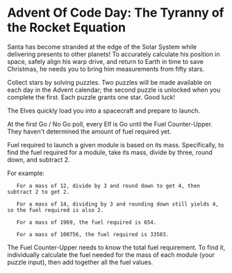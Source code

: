 # Advent Of Code Day: The Tyranny of the Rocket Equation 

Santa has become stranded at the edge of the Solar System while delivering presents to other planets! To accurately calculate his position in space, safely align his warp drive, and return to Earth in time to save Christmas, he needs you to bring him measurements from fifty stars.

Collect stars by solving puzzles. Two puzzles will be made available on each day in the Advent calendar; the second puzzle is unlocked when you complete the first. Each puzzle grants one star. Good luck!

The Elves quickly load you into a spacecraft and prepare to launch.

At the first Go / No Go poll, every Elf is Go until the Fuel Counter-Upper. They haven't determined the amount of fuel required yet.

Fuel required to launch a given module is based on its mass. Specifically, to find the fuel required for a module, take its mass, divide by three, round down, and subtract 2.

For example:
```
   For a mass of 12, divide by 3 and round down to get 4, then subtract 2 to get 2.

   For a mass of 14, dividing by 3 and rounding down still yields 4, so the fuel required is also 2.

   For a mass of 1969, the fuel required is 654.

   For a mass of 100756, the fuel required is 33583.
 ```

The Fuel Counter-Upper needs to know the total fuel requirement. To find it, individually calculate the fuel needed for the mass of each module (your puzzle input), then add together all the fuel values.
